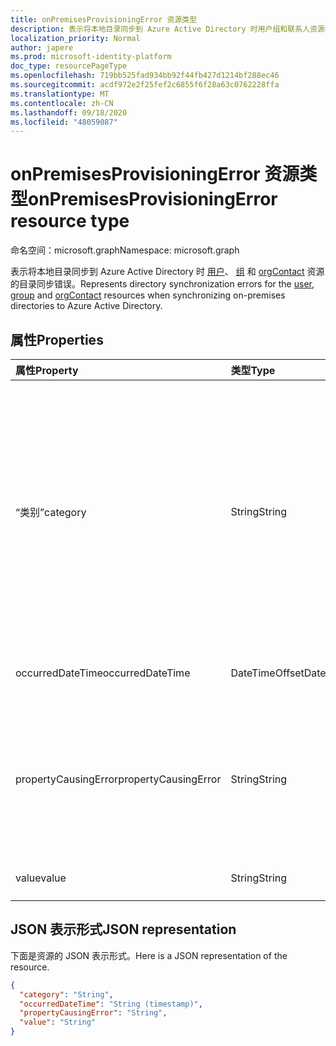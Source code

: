 ```yaml
---
title: onPremisesProvisioningError 资源类型
description: 表示将本地目录同步到 Azure Active Directory 时用户组和联系人资源的目录同步错误。
localization_priority: Normal
author: japere
ms.prod: microsoft-identity-platform
doc_type: resourcePageType
ms.openlocfilehash: 719bb525fad934bb92f44fb427d1214bf288ec46
ms.sourcegitcommit: acdf972e2f25fef2c6855f6f28a63c0762228ffa
ms.translationtype: MT
ms.contentlocale: zh-CN
ms.lasthandoff: 09/18/2020
ms.locfileid: "48059087"
---
```

# <a name="onpremisesprovisioningerror-resource-type"></a><span data-ttu-id="017bd-103">onPremisesProvisioningError 资源类型</span><span class="sxs-lookup"><span data-stu-id="017bd-103">onPremisesProvisioningError resource type</span></span>

<span data-ttu-id="017bd-104">命名空间：microsoft.graph</span><span class="sxs-lookup"><span data-stu-id="017bd-104">Namespace: microsoft.graph</span></span>

<span data-ttu-id="017bd-105">表示将本地目录同步到 Azure Active Directory 时 [用户](user.md)、 [组](group.md) 和 [orgContact](orgcontact.md) 资源的目录同步错误。</span><span class="sxs-lookup"><span data-stu-id="017bd-105">Represents directory synchronization errors for the [user](user.md), [group](group.md) and [orgContact](orgcontact.md) resources when synchronizing on-premises directories to Azure Active Directory.</span></span>

## <a name="properties"></a><span data-ttu-id="017bd-106">属性</span><span class="sxs-lookup"><span data-stu-id="017bd-106">Properties</span></span>

| <span data-ttu-id="017bd-107">属性</span><span class="sxs-lookup"><span data-stu-id="017bd-107">Property</span></span> | <span data-ttu-id="017bd-108">类型</span><span class="sxs-lookup"><span data-stu-id="017bd-108">Type</span></span> | <span data-ttu-id="017bd-109">说明</span><span class="sxs-lookup"><span data-stu-id="017bd-109">Description</span></span> |
|:---------------|:--------|:----------|
|<span data-ttu-id="017bd-110">“类别”</span><span class="sxs-lookup"><span data-stu-id="017bd-110">category</span></span>|<span data-ttu-id="017bd-111">String</span><span class="sxs-lookup"><span data-stu-id="017bd-111">String</span></span>| <span data-ttu-id="017bd-112">设置错误的类别。</span><span class="sxs-lookup"><span data-stu-id="017bd-112">Category of the provisioning error.</span></span> <span data-ttu-id="017bd-113">注意：目前，只有一个可能的值。</span><span class="sxs-lookup"><span data-stu-id="017bd-113">Note: Currently, there is only one possible value.</span></span> <span data-ttu-id="017bd-114">可能的值： *PropertyConflict* -指示属性值不是唯一的。</span><span class="sxs-lookup"><span data-stu-id="017bd-114">Possible value: *PropertyConflict* - indicates a property value is not unique.</span></span> <span data-ttu-id="017bd-115">其他对象包含相同的属性值。</span><span class="sxs-lookup"><span data-stu-id="017bd-115">Other objects contain the same value for the property.</span></span> |
|<span data-ttu-id="017bd-116">occurredDateTime</span><span class="sxs-lookup"><span data-stu-id="017bd-116">occurredDateTime</span></span>|<span data-ttu-id="017bd-117">DateTimeOffset</span><span class="sxs-lookup"><span data-stu-id="017bd-117">DateTimeOffset</span></span>| <span data-ttu-id="017bd-118">发生错误的日期和时间。</span><span class="sxs-lookup"><span data-stu-id="017bd-118">The date and time at which the error occurred.</span></span> |
|<span data-ttu-id="017bd-119">propertyCausingError</span><span class="sxs-lookup"><span data-stu-id="017bd-119">propertyCausingError</span></span>|<span data-ttu-id="017bd-120">String</span><span class="sxs-lookup"><span data-stu-id="017bd-120">String</span></span>| <span data-ttu-id="017bd-121">导致错误的目录属性的名称。</span><span class="sxs-lookup"><span data-stu-id="017bd-121">Name of the directory property causing the error.</span></span> <span data-ttu-id="017bd-122">当前可能的值： *UserPrincipalName* 或 *ProxyAddress*</span><span class="sxs-lookup"><span data-stu-id="017bd-122">Current possible values: *UserPrincipalName* or *ProxyAddress*</span></span> |
|<span data-ttu-id="017bd-123">value</span><span class="sxs-lookup"><span data-stu-id="017bd-123">value</span></span>|<span data-ttu-id="017bd-124">String</span><span class="sxs-lookup"><span data-stu-id="017bd-124">String</span></span>| <span data-ttu-id="017bd-125">导致错误的属性的值。</span><span class="sxs-lookup"><span data-stu-id="017bd-125">Value of the property causing the error.</span></span> |

## <a name="json-representation"></a><span data-ttu-id="017bd-126">JSON 表示形式</span><span class="sxs-lookup"><span data-stu-id="017bd-126">JSON representation</span></span>
<span data-ttu-id="017bd-127">下面是资源的 JSON 表示形式。</span><span class="sxs-lookup"><span data-stu-id="017bd-127">Here is a JSON representation of the resource.</span></span>

<!-- {
  "blockType": "resource",
  "optionalProperties": [

  ],
  "@odata.type": "microsoft.graph.onPremisesProvisioningError"
}-->

```json
{
  "category": "String",
  "occurredDateTime": "String (timestamp)",
  "propertyCausingError": "String",
  "value": "String"
}

```


<!-- uuid: 8fcb5dbc-d5aa-4681-8e31-b001d5168d79
2015-10-25 14:57:30 UTC -->
<!-- {
  "type": "#page.annotation",
  "description": "onPremisesProvisioningError resource",
  "keywords": "",
  "section": "documentation",
  "tocPath": ""
}-->

